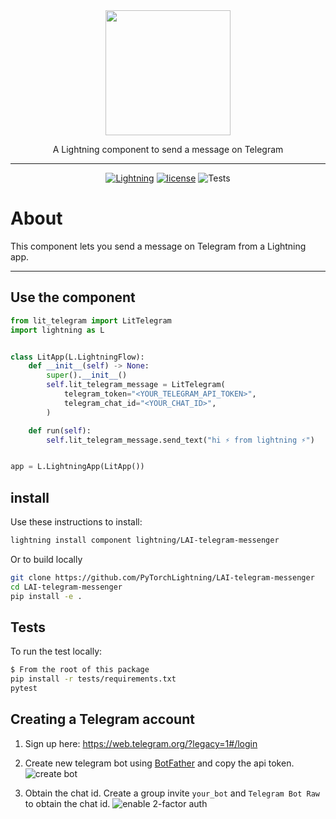 <!---:lai-name: Slack Messenger--->

<div align="center">
<img src="https://pl-bolts-doc-images.s3.us-east-2.amazonaws.com/lai.png" width="200px">

A Lightning component to send a message on Telegram

______________________________________________________________________

[![Lightning](https://img.shields.io/badge/-Lightning-792ee5?logo=pytorchlightning&logoColor=white)](https://lightning.ai)
[![license](https://img.shields.io/badge/License-Apache%202.0-blue.svg)](https://github.com/Lightning-AI/metrics/blob/master/LICENSE)
![Tests](https://github.com/PyTorchLightning/LAI-telegram-messenger/actions/workflows/ci-testing.yml/badge.svg)

</div>

# About

This component lets you send a message on Telegram from a Lightning app.

______________________________________________________________________

## Use the component

<!---:lai-use:--->

```python
from lit_telegram import LitTelegram
import lightning as L


class LitApp(L.LightningFlow):
    def __init__(self) -> None:
        super().__init__()
        self.lit_telegram_message = LitTelegram(
            telegram_token="<YOUR_TELEGRAM_API_TOKEN>",
            telegram_chat_id="<YOUR_CHAT_ID>",
        )

    def run(self):
        self.lit_telegram_message.send_text("hi ⚡ from lightning ⚡")


app = L.LightningApp(LitApp())
```

## install

Use these instructions to install:

<!---:lai-install:--->

```bash
lightning install component lightning/LAI-telegram-messenger
```

Or to build locally

```bash
git clone https://github.com/PyTorchLightning/LAI-telegram-messenger
cd LAI-telegram-messenger
pip install -e .
```

## Tests

To run the test locally:

```bash
$ From the root of this package
pip install -r tests/requirements.txt
pytest
```

## Creating a Telegram account

1. Sign up here: https://web.telegram.org/?legacy=1#/login

1. Create new telegram bot using [BotFather](https://telegram.me/BotFather) and copy the api token.
   ![create bot](/images/botfather.png)

1. Obtain the chat id. Create a group invite `your_bot` and `Telegram Bot Raw` to obtain the chat id.
   ![enable 2-factor auth](/images/chat_id.png)
